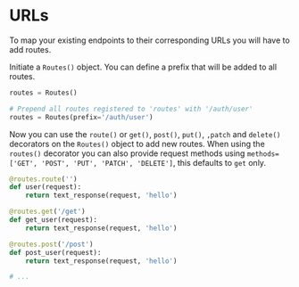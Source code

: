 # URLs

To map your existing endpoints to their corresponding URLs you will have to add routes.

Initiate a `Routes()` object. You can define a prefix that will be added to all routes.

```py
routes = Routes()

# Prepend all routes registered to 'routes' with '/auth/user'
routes = Routes(prefix='/auth/user')
```

Now you can use the `route()` or `get()`, `post()`, `put()`, `,patch` and `delete()` decorators on the `Routes()` object to add new routes.
When using the `routes()` decorator you can also provide request methods using `methods=['GET', 'POST', 'PUT', 'PATCH', 'DELETE']`, this defaults to `get` only.

```py
@routes.route('')
def user(request):
    return text_response(request, 'hello')

@routes.get('/get')
def get_user(request):
    return text_response(request, 'hello')

@routes.post('/post')
def post_user(request):
    return text_response(request, 'hello')

# ...
```
